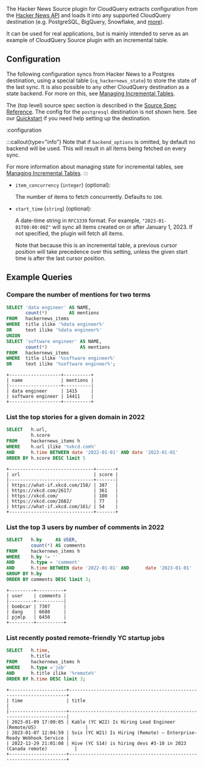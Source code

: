 The Hacker News Source plugin for CloudQuery extracts configuration from the [Hacker News API](https://github.com/HackerNews/API) and loads it into any supported CloudQuery destination (e.g. PostgreSQL, BigQuery, Snowflake, and [more](https://hub.cloudquery.io/plugins/destination)).

It can be used for real applications, but is mainly intended to serve as an example of CloudQuery Source plugin with an incremental table.

## Configuration

The following configuration syncs from Hacker News to a Postgres destination, using a special table (`cq_hackernews_state`) to store the state of the last sync. It is also possible to any other CloudQuery destination as a state backend. For more on this, see [Managing Incremental Tables](/docs/advanced-topics/managing-incremental-tables).

The (top level) source spec section is described in the [Source Spec Reference](/docs/reference/source-spec). The config for the `postgresql` destination is not shown here. See our [Quickstart](/docs/quickstart) if you need help setting up the destination.

:configuration

:::callout{type="info"}
Note that if `backend_options` is omitted, by default no backend will be used.
This will result in all items being fetched on every sync.

For more information about managing state for incremental tables, see [Managing Incremental Tables](/docs/advanced-topics/managing-incremental-tables).
:::

- `item_concurrency` (`integer`) (optional):

  The number of items to fetch concurrently. Defaults to `100`.

- `start_time` (`string`) (optional):

  A date-time string in `RFC3339` format.
  For example, `"2023-01-01T00:00:00Z"` will sync all items created on or after January 1, 2023.
  If not specified, the plugin will fetch all items.

  Note that because this is an incremental table, a previous cursor position will take precedence over this setting, unless the given start time is after the last cursor position.

## Example Queries

### Compare the number of mentions for two terms 

```sql copy
SELECT 'data engineer' AS NAME,
       count(*)        AS mentions
FROM   hackernews_items
WHERE  title ilike '%data engineer%'
OR     text ilike '%data engineer%'
UNION
SELECT 'software engineer' AS NAME,
       count(*)            AS mentions
FROM   hackernews_items
WHERE  title ilike '%software engineer%'
OR     text ilike '%software engineer%';
```

```text copy
+-------------------+----------+
| name              | mentions |
|-------------------+----------|
| data engineer     | 1415     |
| software engineer | 14411    |
+-------------------+----------+
```

### List the top stories for a given domain in 2022 

```sql copy
SELECT   h.url,
         h.score
FROM     hackernews_items h
WHERE    h.url ilike '%xkcd.com%'
AND      h.time BETWEEN date '2022-01-01' AND date '2023-01-01'
ORDER BY h.score DESC limit 5
```

```text copy
+-------------------------------+-------+
| url                           | score |
|-------------------------------+-------|
| https://what-if.xkcd.com/158/ | 387   |
| https://xkcd.com/2617/        | 361   |
| https://xkcd.com/             | 100   |
| https://xkcd.com/2682/        | 77    |
| https://what-if.xkcd.com/161/ | 54    |
+-------------------------------+-------+
```

### List the top 3 users by number of comments in 2022

```sql copy
SELECT   h.by     AS USER,
         count(*) AS comments
FROM     hackernews_items h
WHERE    h.by != ''
AND      h.type = 'comment'
AND      h.time BETWEEN date '2022-01-01' AND      date '2023-01-01'
GROUP BY h.by
ORDER BY comments DESC limit 3;
```

```text copy
+---------+----------+
| user    | comments |
|---------+----------|
| bombcar | 7307     |
| dang    | 6688     |
| pjmlp   | 6450     |
+---------+----------+
```

### List recently posted remote-friendly YC startup jobs

```sql copy
SELECT   h.time,
         h.title
FROM     hackernews_items h
WHERE    h.type ='job'
AND      h.title ilike '%remote%'
ORDER BY h.time DESC limit 3;
```

```text copy
+---------------------+---------------------------------------------------------------------+
| time                | title                                                               |
|---------------------+---------------------------------------------------------------------|
| 2023-01-09 17:00:05 | Kable (YC W22) Is Hiring Lead Engineer (Remote/US)                  |
| 2023-01-07 12:04:59 | Svix (YC W21) Is Hiring (Remote) – Enterprise-Ready Webhook Service |
| 2022-12-29 21:01:08 | Hive (YC S14) is hiring devs #3-10 in 2023 (Canada remote)          |
+---------------------+---------------------------------------------------------------------+
```

